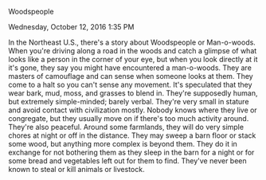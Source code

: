 Woodspeople

Wednesday, October 12, 2016
1:35 PM

In the Northeast U.S., there's a story about Woodspeople or Man-o-woods. When you're driving along a road in the woods and catch a glimpse of what looks like a person in the corner of your eye, but when you look directly at it it's gone, they say you might have encountered a man-o-woods. 
They are masters of camouflage and can sense when someone looks at them. They come to a halt so you can't sense any movement. It's speculated that they wear bark, mud, moss, and grasses to blend in. They're supposedly human, but extremely simple-minded; barely verbal. They're very small in stature and avoid contact with civilization mostly. Nobody knows where they live or congregate, but they usually move on if there's too much activity around.
They're also peaceful. Around some farmlands, they will do very simple chores at night or off in the distance. They may sweep a barn floor or stack some wood, but anything more complex is beyond them. They do it in exchange for not bothering them as they sleep in the barn for a night or for some bread and vegetables left out for them to find. They've never been known to steal or kill animals or livestock.